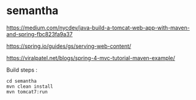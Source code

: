 # semantha

https://medium.com/nycdev/java-build-a-tomcat-web-app-with-maven-and-spring-fbc823fa9a37

https://spring.io/guides/gs/serving-web-content/

https://viralpatel.net/blogs/spring-4-mvc-tutorial-maven-example/



Build steps :

```
cd semantha
mvn clean install
mvn tomcat7:run
```
